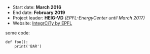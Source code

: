 * Start date: **March 2016**
* End date: **February 2019**
* Project leader: **HEIG-VD** _(EPFL-EnergyCenter until March 2017)_
* Website: [IntegrCiTy by EPFL](http://energycenter.epfl.ch/integrcity "IntegrCiTy's Homepage")

some code:
```
def foo():
    print('BAR')
```